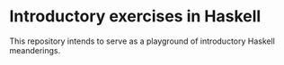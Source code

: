 # Introductory exercises in Haskell

This repository intends to serve as a playground of introductory
Haskell meanderings.

